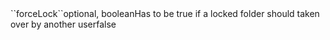 <tr><td>``forceLock``</td><td>optional, boolean</td><td>Has to be true if a locked folder should taken over by another user</td><td></td><td>false</td></tr>
